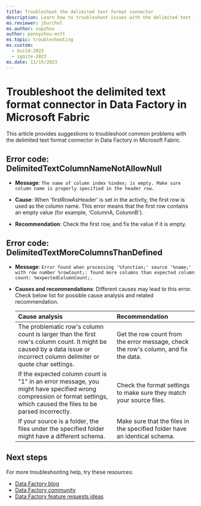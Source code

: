 ```yaml
---
title: Troubleshoot the delimited text format connector
description: Learn how to troubleshoot issues with the delimited text format connector in Data Factory in Microsoft Fabric.
ms.reviewer: jburchel
ms.author: xupzhou
author: pennyzhou-msft
ms.topic: troubleshooting
ms.custom:
  - build-2023
  - ignite-2023
ms.date: 11/15/2023
---
```


# Troubleshoot the delimited text format connector in Data Factory in Microsoft Fabric

This article provides suggestions to troubleshoot common problems with the delimited text format connector in Data Factory in Microsoft Fabric.

## Error code: DelimitedTextColumnNameNotAllowNull

- **Message**: `The name of column index %index; is empty. Make sure column name is properly specified in the header row.`

- **Cause**: When 'firstRowAsHeader' is set in the activity, the first row is used as the column name. This error means that the first row contains an empty value (for example, 'ColumnA, ColumnB').

- **Recommendation**:  Check the first row, and fix the value if it is empty.


## Error code: DelimitedTextMoreColumnsThanDefined

- **Message**: `Error found when processing '%function;' source '%name;' with row number %rowCount;: found more columns than expected column count: %expectedColumnCount;.`

- **Causes and recommendations**: Different causes may lead to this error. Check below list for possible cause analysis and related recommendation.

  | Cause analysis                                               | Recommendation                                               |
  | :----------------------------------------------------------- | :----------------------------------------------------------- |
  | The problematic row's column count is larger than the first row's column count. It might be caused by a data issue or incorrect column delimiter or quote char settings. | Get the row count from the error message, check the row's column, and fix the data. |
  | If the expected column count is "1" in an error message, you might have specified wrong compression or format settings, which caused the files to be parsed incorrectly. | Check the format settings to make sure they match your source files. |
  | If your source is a folder, the files under the specified folder might have a different schema. | Make sure that the files in the specified folder have an identical schema. |

## Next steps

For more troubleshooting help, try these resources:

- [Data Factory blog](https://blog.fabric.microsoft.com/en-us/blog/category/data-factory)
- [Data Factory community](https://community.fabric.microsoft.com/t5/Data-Factory-preview-Community/ct-p/datafactory)
- [Data Factory feature requests ideas](https://ideas.fabric.microsoft.com/)
